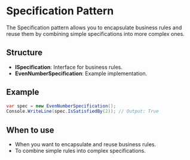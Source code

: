 # Specification Pattern

The Specification pattern allows you to encapsulate business rules and reuse them by combining simple specifications into more complex ones.

## Structure

- **ISpecification**: Interface for business rules.
- **EvenNumberSpecification**: Example implementation.

## Example

```csharp
var spec = new EvenNumberSpecification();
Console.WriteLine(spec.IsSatisfiedBy(2)); // Output: True
```

## When to use

- When you want to encapsulate and reuse business rules.
- To combine simple rules into complex specifications.
